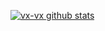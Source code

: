 [![vx-vx github stats](https://github-readme-stats.vercel.app/api?username=vx-vx&count_private=true&theme=tokyonight)](https://github.com/vx-vx/github-readme-stats)
<!-- [![GitHub Streak](http://github-readme-streak-stats.herokuapp.com?user=vx-vx&theme=tokyonight)](https://git.io/streak-stats) -->
